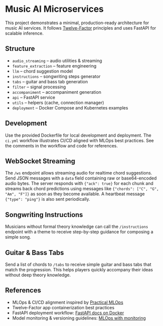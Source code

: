 # Music AI Microservices

This project demonstrates a minimal, production-ready architecture for music AI
services. It follows [Twelve-Factor](https://12factor.net/) principles and uses
FastAPI for scalable inference.

## Structure
- `audio_streaming` – audio utilities & streaming
- `feature_extraction` – feature engineering
- `llm` – chord suggestion model
- `instructions` – songwriting steps generator
- `tabs` – guitar and bass tab generation
- `filter` – signal processing
- `accompaniment` – accompaniment generation
- `api` – FastAPI service
- `utils` – helpers (cache, connection manager)
- `deployment` – Docker Compose and Kubernetes examples

## Development
Use the provided Dockerfile for local development and deployment. The
`ci.yml` workflow illustrates CI/CD aligned with MLOps best practices. See the
comments in the workflow and code for references.

## WebSocket Streaming
The `/ws` endpoint allows streaming audio for realtime chord suggestions.
Send JSON messages with a `data` field containing raw or base64-encoded audio
bytes. The server responds with `{"ack": true}` for each chunk and streams back
chord predictions using messages like `{"chords": ["C", "G", "Am", "F"]}` as soon
as they become available. A heartbeat message `{"type": "ping"}` is also sent
periodically.

## Songwriting Instructions
Musicians without formal theory knowledge can call the `/instructions` endpoint
with a theme to receive step-by-step guidance for composing a simple song.

## Guitar & Bass Tabs
Send a list of chords to `/tabs` to receive simple guitar and bass tabs that
match the progression. This helps players quickly accompany their ideas without
deep theory knowledge.

## References
- MLOps & CI/CD alignment inspired by [Practical MLOps](https://github.com/ai-understanding/practical-mlops)
- Twelve-Factor app containerization best practices
- FastAPI deployment workflow: [FastAPI docs on Docker](https://fastapi.tiangolo.com/deployment/docker/)
- Model monitoring & versioning guidelines: [MLOps with monitoring](https://madewithml.com/courses/mlops/monitoring/)
